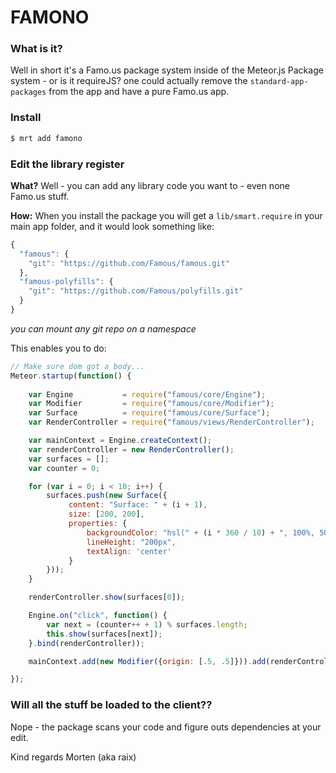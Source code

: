 FAMONO
======

### What is it?

Well in short it's a Famo.us package system inside of the Meteor.js Package system - or is it requireJS? one could actually remove the `standard-app-packages` from the app and have a pure Famo.us app.

### Install
```bash
$ mrt add famono
```

### Edit the library register
__What?__
Well - you can add any library code you want to - even none Famo.us stuff.

__How:__
When you install the package you will get a `lib/smart.require` in your main app folder, and it would look something like:

```js
{
  "famous": {
    "git": "https://github.com/Famous/famous.git"
  },
  "famous-polyfills": {
    "git": "https://github.com/Famous/polyfills.git"
  }
}
```
*you can mount any git repo on a namespace*

This enables you to do:
```js
// Make sure dom got a body...
Meteor.startup(function() {
    
    var Engine           = require("famous/core/Engine");
    var Modifier         = require("famous/core/Modifier");
    var Surface          = require("famous/core/Surface");
    var RenderController = require("famous/views/RenderController");

    var mainContext = Engine.createContext();
    var renderController = new RenderController();
    var surfaces = [];
    var counter = 0;

    for (var i = 0; i < 10; i++) {
        surfaces.push(new Surface({
             content: "Surface: " + (i + 1),
             size: [200, 200],
             properties: {
                 backgroundColor: "hsl(" + (i * 360 / 10) + ", 100%, 50%)",
                 lineHeight: "200px",
                 textAlign: 'center'
             }
        }));
    }

    renderController.show(surfaces[0]);

    Engine.on("click", function() {
        var next = (counter++ + 1) % surfaces.length;
        this.show(surfaces[next]);
    }.bind(renderController));

    mainContext.add(new Modifier({origin: [.5, .5]})).add(renderController);

});
```

### Will all the stuff be loaded to the client??

Nope - the package scans your code and figure outs dependencies at your edit.



Kind regards Morten (aka raix)